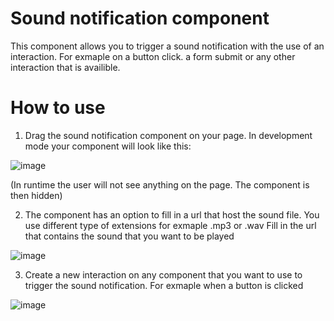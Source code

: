# Sound notification component

This component allows you to trigger a sound notification with the use of an interaction.
For exmaple on a button click. a form submit or any other interaction that is availible. 
 
# How to use

1. Drag the sound notification component on your page. 
In development mode your component will look like this:

![image](https://user-images.githubusercontent.com/58258518/159273810-6bc20515-a195-46ec-8c05-1b912b75b7a5.png)

(In runtime the user will not see anything on the page. The component is then hidden)


2. The component has an option to fill in a url that host the sound file. You use different type of extensions for exmaple .mp3 or .wav
Fill in the url that contains the sound that you want to be played

![image](https://user-images.githubusercontent.com/58258518/159275073-e7cef388-2ddd-4271-9000-bec1657944aa.png)

3. Create a new interaction on any component that you want to use to trigger the sound notification. For exmaple when a button is clicked

![image](https://user-images.githubusercontent.com/58258518/159275403-b688591d-b5d5-4147-836c-eb563233aa01.png)
